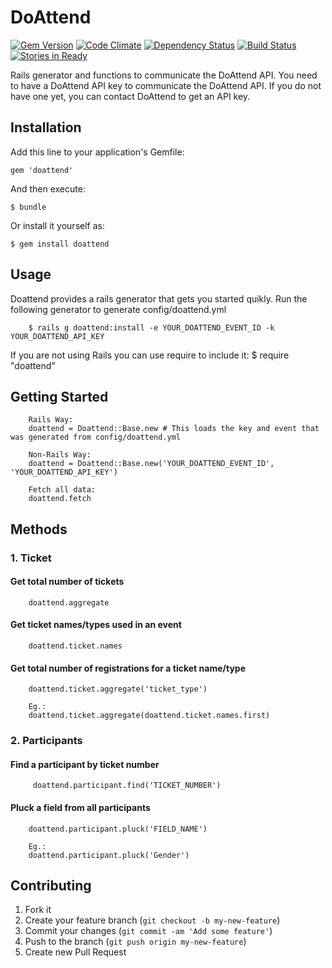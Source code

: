 # DoAttend

[![Gem Version](https://badge.fury.io/rb/doattend.png)](http://badge.fury.io/rb/doattend)
[![Code Climate](https://codeclimate.com/github/swaroopsm/doattend.png)](https://codeclimate.com/github/swaroopsm/doattend)
[![Dependency Status](https://gemnasium.com/swaroopsm/doattend.png)](https://gemnasium.com/swaroopsm/doattend)
[![Build Status](https://travis-ci.org/swaroopsm/doattend.png?branch=master)](https://travis-ci.org/swaroopsm/doattend)
[![Stories in Ready](https://badge.waffle.io/swaroopsm/doattend.png?label=ready)](https://waffle.io/swaroopsm/doattend)  

Rails generator and functions to communicate the DoAttend API. You need to have a DoAttend API key to communicate the DoAttend API. If you do not have one yet, you can contact DoAttend to get an API key.

## Installation

Add this line to your application's Gemfile:

    gem 'doattend'

And then execute:

    $ bundle

Or install it yourself as:

    $ gem install doattend

## Usage

Doattend provides a rails generator that gets you started quikly. 
Run the following generator to generate config/doattend.yml
		
		$ rails g doattend:install -e YOUR_DOATTEND_EVENT_ID -k YOUR_DOATTEND_API_KEY

If you are not using Rails you can use require to include it:
		$ require "doattend"

## Getting Started
		Rails Way:
		doattend = Doattend::Base.new # This loads the key and event that was generated from config/doattend.yml

		Non-Rails Way:
		doattend = Doattend::Base.new('YOUR_DOATTEND_EVENT_ID', 'YOUR_DOATTEND_API_KEY')
		
		Fetch all data:
		doattend.fetch
		


## Methods

### 1. Ticket
#### Get total number of tickets
		doattend.aggregate

#### Get ticket names/types used in an event
		doattend.ticket.names

#### Get total number of registrations for a ticket name/type
		doattend.ticket.aggregate('ticket_type')

		Eg.:
		doattend.ticket.aggregate(doattend.ticket.names.first)

### 2. Participants

#### Find a participant by ticket number
		 doattend.participant.find('TICKET_NUMBER')

#### Pluck a field from all participants
		doattend.participant.pluck('FIELD_NAME')

		Eg.:
		doattend.participant.pluck('Gender')

## Contributing

1. Fork it
2. Create your feature branch (`git checkout -b my-new-feature`)
3. Commit your changes (`git commit -am 'Add some feature'`)
4. Push to the branch (`git push origin my-new-feature`)
5. Create new Pull Request
